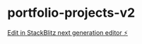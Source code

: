 # portfolio-projects-v2

[Edit in StackBlitz next generation editor ⚡️](https://stackblitz.com/~/github.com/Rayy51/portfolio-projects-v2)